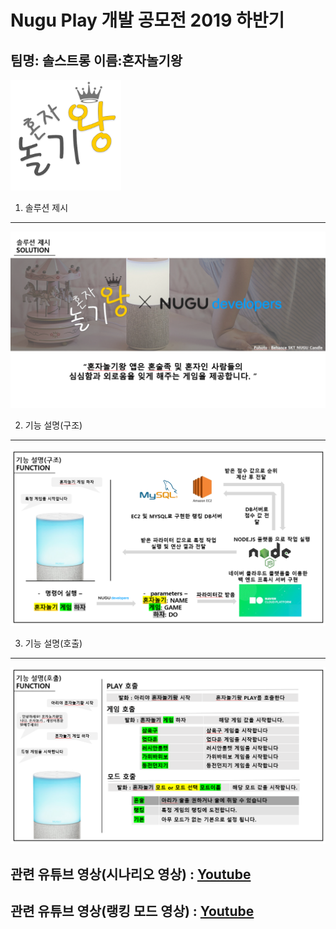 Nugu Play 개발 공모전 2019 하반기
================================

팀명: 솔스트롱 이름:혼자놀기왕
------------------------------

![Alt text](/img/logo.png)

1. 솔루션 제시
------------------------------
![Alt text](/img/img1.png)

2. 기능 설명(구조)
------------------------------
![Alt text](/img/img2.png)

3. 기능 설명(호출)
------------------------------
![Alt text](/img/img3.png)

## 관련 유튜브 영상(시나리오 영상) : [Youtube](https://www.youtube.com/watch?v=DU7m2_65vrM, "google link")

## 관련 유튜브 영상(랭킹 모드 영상) : [Youtube](https://www.youtube.com/watch?v=Ba3dzjNjQvw, "Youtube link")

